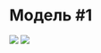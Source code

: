 # Модель #1
<img src="https://pp.userapi.com/c834103/v834103701/a6524/nSfNOUQABCQ.jpg"></img>
<img src="https://pp.userapi.com/c824410/v824410678/aa3b9/BjD_8nkcEK8.jpg"></img>
